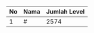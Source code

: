 | No | Nama            | Jumlah Level |
|----|-----------------|--------------|
| 1  | #    |    2574        |

